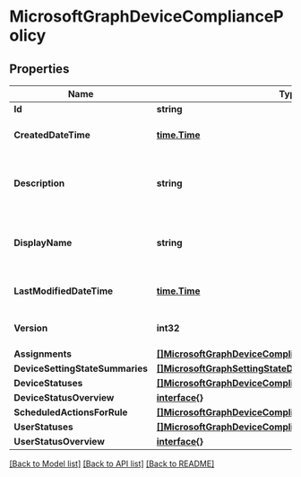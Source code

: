 # MicrosoftGraphDeviceCompliancePolicy

## Properties

Name | Type | Description | Notes
------------ | ------------- | ------------- | -------------
**Id** | **string** |  | [optional] 
**CreatedDateTime** | [**time.Time**](time.Time.md) | DateTime the object was created. | [optional] 
**Description** | **string** | Admin provided description of the Device Configuration. | [optional] 
**DisplayName** | **string** | Admin provided name of the device configuration. | [optional] 
**LastModifiedDateTime** | [**time.Time**](time.Time.md) | DateTime the object was last modified. | [optional] 
**Version** | **int32** | Version of the device configuration. | [optional] 
**Assignments** | [**[]MicrosoftGraphDeviceCompliancePolicyAssignment**](microsoft.graph.deviceCompliancePolicyAssignment.md) |  | [optional] 
**DeviceSettingStateSummaries** | [**[]MicrosoftGraphSettingStateDeviceSummary**](microsoft.graph.settingStateDeviceSummary.md) |  | [optional] 
**DeviceStatuses** | [**[]MicrosoftGraphDeviceComplianceDeviceStatus**](microsoft.graph.deviceComplianceDeviceStatus.md) |  | [optional] 
**DeviceStatusOverview** | [**interface{}**](.md) |  | [optional] 
**ScheduledActionsForRule** | [**[]MicrosoftGraphDeviceComplianceScheduledActionForRule**](microsoft.graph.deviceComplianceScheduledActionForRule.md) |  | [optional] 
**UserStatuses** | [**[]MicrosoftGraphDeviceComplianceUserStatus**](microsoft.graph.deviceComplianceUserStatus.md) |  | [optional] 
**UserStatusOverview** | [**interface{}**](.md) |  | [optional] 

[[Back to Model list]](../README.md#documentation-for-models) [[Back to API list]](../README.md#documentation-for-api-endpoints) [[Back to README]](../README.md)


